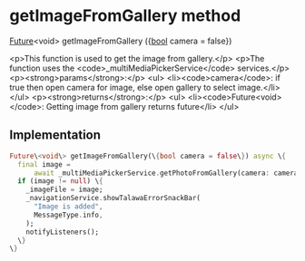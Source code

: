 


# getImageFromGallery method








[Future](https:api.flutter.dev/flutter/dart-async/Future-class.html)&lt;void\> getImageFromGallery
(\{[bool](https:api.flutter.dev/flutter/dart-core/bool-class.html) camera = false\})





\<p\>This function is used to get the image from gallery.\</p\>
\<p\>The function uses the \<code\>_multiMediaPickerService\</code\> services.\</p\>
\<p\>\<strong\>params\</strong\>:\</p\>
\<ul\>
\<li\>\<code\>camera\</code\>: if true then open camera for image, else open gallery to select image.\</li\>
\</ul\>
\<p\>\<strong\>returns\</strong\>:\</p\>
\<ul\>
\<li\>\<code\>Future&lt;void&gt;\</code\>: Getting image from gallery returns future\</li\>
\</ul\>



## Implementation

```dart
Future\<void\> getImageFromGallery(\{bool camera = false\}) async \{
  final image =
      await _multiMediaPickerService.getPhotoFromGallery(camera: camera);
  if (image != null) \{
    _imageFile = image;
    _navigationService.showTalawaErrorSnackBar(
      "Image is added",
      MessageType.info,
    );
    notifyListeners();
  \}
\}
```







